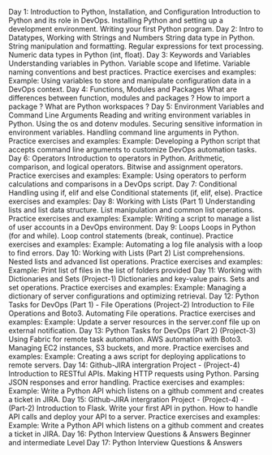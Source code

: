 Day 1: Introduction to Python, Installation, and Configuration
Introduction to Python and its role in DevOps.
Installing Python and setting up a development environment.
Writing your first Python program.
Day 2: Intro to Datatypes, Working with Strings and Numbers
String data type in Python.
String manipulation and formatting.
Regular expressions for text processing.
Numeric data types in Python (int, float).
Day 3: Keywords and Variables
Understanding variables in Python.
Variable scope and lifetime.
Variable naming conventions and best practices.
Practice exercises and examples:
Example: Using variables to store and manipulate configuration data in a DevOps context.
Day 4: Functions, Modules and Packages
What are differences between function, modules and packages ?
How to import a package ?
What are Python workspaces ?
Day 5: Environment Variables and Command Line Arguments
Reading and writing environment variables in Python.
Using the os and dotenv modules.
Securing sensitive information in environment variables.
Handling command line arguments in Python.
Practice exercises and examples:
Example: Developing a Python script that accepts command line arguments to customize DevOps automation tasks.
Day 6: Operators
Introduction to operators in Python.
Arithmetic, comparison, and logical operators.
Bitwise and assignment operators.
Practice exercises and examples:
Example: Using operators to perform calculations and comparisons in a DevOps script.
Day 7: Conditional Handling using if, elif and else
Conditional statements (if, elif, else).
Practice exercises and examples:
Day 8: Working with Lists (Part 1)
Understanding lists and list data structure.
List manipulation and common list operations.
Practice exercises and examples:
Example: Writing a script to manage a list of user accounts in a DevOps environment.
Day 9: Loops
Loops in Python (for and while).
Loop control statements (break, continue).
Practice exercises and examples:
Example: Automating a log file analysis with a loop to find errors.
Day 10: Working with Lists (Part 2)
List comprehensions.
Nested lists and advanced list operations.
Practice exercises and examples:
Example: Print list of files in the list of folders provided
Day 11: Working with Dictionaries and Sets (Project-1)
Dictionaries and key-value pairs.
Sets and set operations.
Practice exercises and examples:
Example: Managing a dictionary of server configurations and optimizing retrieval.
Day 12: Python Tasks for DevOps (Part 1) - File Operations (Project-2)
Introduction to File Operations and Boto3.
Automating File operations.
Practice exercises and examples:
Example: Update a server resources in the server.conf file up on external notification.
Day 13: Python Tasks for DevOps (Part 2) (Project-3)
Using Fabric for remote task automation.
AWS automation with Boto3.
Managing EC2 instances, S3 buckets, and more.
Practice exercises and examples:
Example: Creating a aws script for deploying applications to remote servers.
Day 14: Github-JIRA intergration Project - (Project-4)
Introduction to RESTful APIs.
Making HTTP requests using Python.
Parsing JSON responses and error handling.
Practice exercises and examples:
Example: Write a Python API which listens on a github comment and creates a ticket in JIRA.
Day 15: Github-JIRA intergration Project - (Project-4) - (Part-2)
Introduction to Flask.
Write your first API in python.
How to handle API calls and deploy your API to a server.
Practice exercises and examples:
Example: Write a Python API which listens on a github comment and creates a ticket in JIRA.
Day 16: Python Interview Questions & Answers
Beginner and intermediate Level
Day 17: Python Interview Questions & Answers

